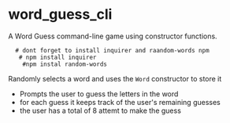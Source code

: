 # word_guess_cli


A Word Guess command-line game using constructor functions.

    
      # dont forget to install inquirer and raandom-words npm
       # npm install inquirer
        #npm instal random-words
   Randomly selects a word and uses the `Word` constructor to store it
  * Prompts the user to guess the letters in the word 
  * for each guess it keeps track of the user's remaining guesses
  * the user has a total of 8 attemt to make the guess
